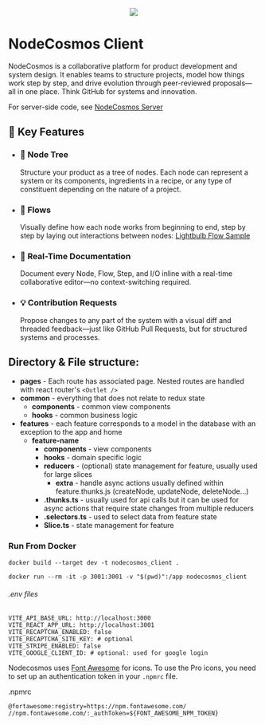 <p align="center">
  <img src="https://nodecosmos.com/static/logo.svg" />
</p>

# NodeCosmos Client

NodeCosmos is a collaborative platform for product development and system design. It enables teams to structure
projects, model how things work step by step, and drive evolution through peer-reviewed proposals—all in one place.
Think GitHub for systems and innovation.

For server-side code, see [NodeCosmos Server](https://github.com/nodecosmos/nodecosmos_client)

## 🔧 Key Features

* ### 🌳 Node Tree
  Structure your product as a tree of nodes. Each node can represent a system or its components, ingredients in a
  recipe,
  or any type of constituent depending on the nature of a project.

* ### 🔁 Flows

  Visually define how each node works from beginning to end, step by step by laying out interactions between
  nodes:  [Lightbulb Flow Sample](https://nodecosmos.com/nodes/0e71060b-000a-42c4-a29d-6afd204d79a1/0e71060b-000a-42c4-a29d-6afd204d79a1/workflow)

* ### 📝 Real-Time Documentation
  Document every Node, Flow, Step, and I/O inline with a real-time collaborative editor—no context-switching required.

* ### 💡 Contribution Requests
  Propose changes to any part of the system with a visual diff and threaded feedback—just like GitHub Pull Requests, but
  for structured systems and processes.

## Directory & File structure: 
*  **pages** - Each route has associated page. Nested routes are handled with react router's `<Outlet />`
*  **common** - everything that does not relate to redux state
   * **components** - common view components
   * **hooks** - common business logic
*  **features** - each feature corresponds to a model in the database with an exception to the app and home
   * **feature-name**
       *  **components** - view components
       *  **hooks** - domain specific logic
       *  **reducers** - (optional) state management for feature, usually used for large slices
          * **extra** - handle async actions usually defined within feature.thunks.js (createNode, updateNode, deleteNode...)
       *  **<feature>.thunks.ts** - usually used for api calls but it can be used for async actions that require state changes from multiple reducers
       *  **<feature>.selectors.ts** - used to select data from feature state
       *  **<feature>Slice.ts** - state management for feature

### Run From Docker
```shell
docker build --target dev -t nodecosmos_client . 
```
```shell
docker run --rm -it -p 3001:3001 -v "$(pwd)":/app nodecosmos_client
```

###### .env files
```shell
VITE_API_BASE_URL: http://localhost:3000
VITE_REACT_APP_URL: http://localhost:3001
VITE_RECAPTCHA_ENABLED: false
VITE_RECAPTCHA_SITE_KEY: # optional
VITE_STRIPE_ENABLED: false
VITE_GOOGLE_CLIENT_ID: # optional: used for google login
```

Nodecosmos uses [Font Awesome](https://fontawesome.com/) for icons.
To use the Pro icons, you need to set up an authentication token in your `.npmrc` file.

.npmrc
```shell
@fortawesome:registry=https://npm.fontawesome.com/
//npm.fontawesome.com/:_authToken=${FONT_AWESOME_NPM_TOKEN}
```

